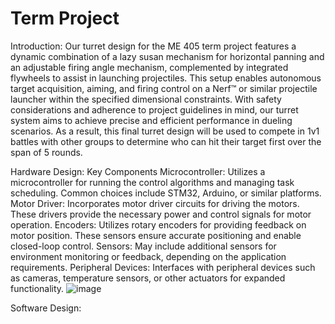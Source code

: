 # Term Project
Introduction: 
Our turret design for the ME 405 term project features a dynamic combination of a lazy susan mechanism for horizontal panning and an adjustable firing angle mechanism, complemented by integrated flywheels to assist in launching projectiles. This setup enables autonomous target acquisition, aiming, and firing control on a Nerf™ or similar projectile launcher within the specified dimensional constraints. With safety considerations and adherence to project guidelines in mind, our turret system aims to achieve precise and efficient performance in dueling scenarios. As a result, this final turret design will be used to compete in 1v1 battles with other groups to determine who can hit their target first over the span of 5 rounds. 

Hardware Design: 
Key Components
Microcontroller: Utilizes a microcontroller for running the control algorithms and managing task scheduling. Common choices include STM32, Arduino, or similar platforms.
Motor Driver: Incorporates motor driver circuits for driving the motors. These drivers provide the necessary power and control signals for motor operation.
Encoders: Utilizes rotary encoders for providing feedback on motor position. These sensors ensure accurate positioning and enable closed-loop control.
Sensors: May include additional sensors for environment monitoring or feedback, depending on the application requirements.
Peripheral Devices: Interfaces with peripheral devices such as cameras, temperature sensors, or other actuators for expanded functionality.
![image](https://github.com/fmoren05/Term-Project/assets/132640536/ce465a27-afd6-463f-9f4d-bb921be6ea81)

Software Design:


